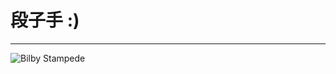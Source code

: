 段子手 :) 
==============


---

![Bilby Stampede](http://ww1.sinaimg.cn/bmiddle/85c652a2gw1el0l7e8ojvg207z04xkjm.gif)
